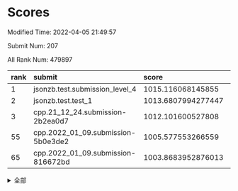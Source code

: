 # Scores

Modified Time: 2022-04-05 21:49:57

Submit Num: 207

All Rank Num: 479897

| rank |               submit               |       score        |       sigma        | pk_num |
| :--- | :--------------------------------- | :----------------- | :----------------- | :----- |
| 1    | jsonzb.test.submission_level_4     | 1015.116068145855  | 0.8216955276798401 | 9269   |
| 2    | jsonzb.test.test_1                 | 1013.6807994277447 | 0.8082346588526996 | 9272   |
| 3    | cpp.21_12_24.submission-2b2ea0d7   | 1012.101600527808  | 0.7958513535290214 | 9273   |
| 55   | cpp.2022_01_09.submission-5b0e3de2 | 1005.577553266559  | 0.707711063073415  | 9267   |
| 65   | cpp.2022_01_09.submission-816672bd | 1003.8683952876013 | 0.7177873691506484 | 9271   |


<details>
<summary>全部</summary>

| rank |                 submit                 |       score        |       sigma        | pk_num |
| :--- | :------------------------------------- | :----------------- | :----------------- | :----- |
| 1    | jsonzb.test.submission_level_4         | 1015.116068145855  | 0.8216955276798401 | 9269   |
| 2    | jsonzb.test.test_1                     | 1013.6807994277447 | 0.8082346588526996 | 9272   |
| 3    | cpp.21_12_24.submission-2b2ea0d7       | 1012.101600527808  | 0.7958513535290214 | 9273   |
| 4    | gobigger.level_3.submission_level_3_22 | 1011.7494085622676 | 0.7935629466348679 | 9277   |
| 5    | gobigger.level_3.submission_level_3_36 | 1011.5254934080843 | 0.7892601830591985 | 9275   |
| 6    | gobigger.level_3.submission_level_3_4  | 1011.4652493594771 | 0.7908887533058815 | 9277   |
| 7    | gobigger.level_3.submission_level_3_2  | 1011.4275027430044 | 0.7745599677977006 | 9269   |
| 8    | gobigger.level_3.submission_level_3_12 | 1011.3028175013064 | 0.7598086251398126 | 9278   |
| 9    | gobigger.level_3.submission_level_3_8  | 1011.1048787391225 | 0.7653340221291142 | 9272   |
| 10   | gobigger.level_3.submission_level_3_19 | 1011.0800363286683 | 0.7680837686056713 | 9281   |
| 11   | gobigger.level_3.submission_level_3_41 | 1010.9895081035097 | 0.7722519194516554 | 9272   |
| 12   | gobigger.level_3.submission_level_3_13 | 1010.9354169439522 | 0.7821832748902495 | 9280   |
| 13   | gobigger.level_3.submission_level_3_17 | 1010.900359767368  | 0.774807859740604  | 9279   |
| 14   | gobigger.level_3.submission_level_3_35 | 1010.838793825496  | 0.7692579337469528 | 9273   |
| 15   | gobigger.level_3.submission_level_3_18 | 1010.8298619902044 | 0.7830172960894862 | 9273   |
| 16   | gobigger.level_3.submission_level_3_5  | 1010.8080741915155 | 0.7682655318429513 | 9271   |
| 17   | gobigger.level_3.submission_level_3_20 | 1010.7689649166863 | 0.7826546443068143 | 9271   |
| 18   | gobigger.level_3.submission_level_3_21 | 1010.7377698731987 | 0.7540751052316657 | 9277   |
| 19   | gobigger.level_3.submission_level_3_45 | 1010.7330362539801 | 0.7645788991449884 | 9273   |
| 20   | gobigger.level_3.submission_level_3_47 | 1010.5920630470389 | 0.7754504730388955 | 9275   |
| 21   | gobigger.level_3.submission_level_3_39 | 1010.5622348687123 | 0.7485322885592707 | 9271   |
| 22   | gobigger.level_3.submission_level_3_40 | 1010.4498767559911 | 0.7636147118265517 | 9277   |
| 23   | gobigger.level_3.submission_level_3_46 | 1010.4432348862056 | 0.7704907071346356 | 9277   |
| 24   | gobigger.level_3.submission_level_3_27 | 1010.3921499528791 | 0.7585829297907554 | 9273   |
| 25   | gobigger.level_3.submission_level_3_43 | 1010.3745208378731 | 0.7724842441396828 | 9276   |
| 26   | gobigger.level_3.submission_level_3_14 | 1010.2049864765926 | 0.7441974688601224 | 9273   |
| 27   | gobigger.level_3.submission_level_3_1  | 1010.2023881863986 | 0.7688845442576178 | 9274   |
| 28   | gobigger.level_3.submission_level_3_10 | 1010.1889015585563 | 0.7501905676209834 | 9269   |
| 29   | gobigger.level_3.submission_level_3_3  | 1010.0916226232731 | 0.741370142022272  | 9274   |
| 30   | gobigger.level_3.submission_level_3_37 | 1010.071822849293  | 0.7639210925439    | 9273   |
| 31   | gobigger.level_3.submission_level_3_38 | 1010.0402510885021 | 0.749302402638145  | 9271   |
| 32   | gobigger.level_3.submission_level_3_25 | 1009.9942202360719 | 0.7603874099911542 | 9278   |
| 33   | gobigger.level_3.submission_level_3_49 | 1009.9533125706397 | 0.767814483776517  | 9272   |
| 34   | gobigger.level_3.submission_level_3_11 | 1009.6376705611625 | 0.7661781989362539 | 9276   |
| 35   | gobigger.level_3.submission_level_3_7  | 1009.5717937943042 | 0.7486831919589836 | 9275   |
| 36   | gobigger.level_3.submission_level_3_28 | 1009.5486379248896 | 0.767522846098097  | 9275   |
| 37   | gobigger.level_3.submission_level_3_30 | 1009.5390342542233 | 0.7425458444099258 | 9271   |
| 38   | gobigger.level_3.submission_level_3_29 | 1009.4078897566911 | 0.7622414997458067 | 9274   |
| 39   | gobigger.level_3.submission_level_3_48 | 1009.3499429357188 | 0.7586223428112308 | 9275   |
| 40   | gobigger.level_3.submission_level_3_34 | 1009.1427855514643 | 0.7499138692352817 | 9271   |
| 41   | gobigger.level_3.submission_level_3_42 | 1009.0225658067817 | 0.7682355541193377 | 9274   |
| 42   | gobigger.level_3.submission_level_3_44 | 1008.9536939693465 | 0.744685692896721  | 9273   |
| 43   | gobigger.level_3.submission_level_3_31 | 1008.9231307717995 | 0.7399352875765612 | 9269   |
| 44   | gobigger.level_3.submission_level_3_33 | 1008.8920642504343 | 0.7417915647315287 | 9267   |
| 45   | gobigger.level_3.submission_level_3_24 | 1008.8475140273353 | 0.7349419797268446 | 9275   |
| 46   | gobigger.level_3.submission_level_3_16 | 1008.8328800147259 | 0.7453846928921262 | 9274   |
| 47   | gobigger.level_3.submission_level_3_26 | 1008.8224184669127 | 0.7490846083387471 | 9273   |
| 48   | gobigger.level_3.submission_level_3_32 | 1008.6784235301405 | 0.733500316522733  | 9270   |
| 49   | gobigger.level_3.submission_level_3_6  | 1008.5990521480546 | 0.752784965923465  | 9273   |
| 50   | gobigger.level_3.submission_level_3_23 | 1008.530964823135  | 0.7414435079080737 | 9271   |
| 51   | gobigger.level_3.submission_level_3_15 | 1008.4292623734583 | 0.7282070381632212 | 9271   |
| 52   | gobigger.level_3.submission_level_3_9  | 1008.3802337722447 | 0.7429250376859303 | 9276   |
| 53   | gobigger.level_3.submission_level_3_0  | 1008.0760102852971 | 0.7488239619078841 | 9274   |
| 54   | gobigger.level_1.submission_level_1_42 | 1005.7544400214312 | 0.730180006862617  | 9271   |
| 55   | cpp.2022_01_09.submission-5b0e3de2     | 1005.577553266559  | 0.707711063073415  | 9267   |
| 56   | gobigger.level_1.submission_level_1_2  | 1004.9810398171841 | 0.7265427161995662 | 9272   |
| 57   | gobigger.level_1.submission_level_1_26 | 1004.5257274128461 | 0.706384271871279  | 9275   |
| 58   | gobigger.level_1.submission_level_1_34 | 1004.4001142715787 | 0.7219177953055002 | 9270   |
| 59   | gobigger.level_1.submission_level_1_36 | 1004.3739047785447 | 0.7137431396405974 | 9274   |
| 60   | gobigger.level_1.submission_level_1_32 | 1004.3460426641687 | 0.722496873985441  | 9271   |
| 61   | gobigger.level_1.submission_level_1_7  | 1004.3253772946449 | 0.7123338867653335 | 9269   |
| 62   | gobigger.level_1.submission_level_1_37 | 1004.1458114962752 | 0.7094734182740475 | 9276   |
| 63   | gobigger.level_1.submission_level_1_28 | 1004.0446769443952 | 0.7144216807927235 | 9273   |
| 64   | gobigger.level_1.submission_level_1_17 | 1003.897802145283  | 0.7125657036453092 | 9280   |
| 65   | cpp.2022_01_09.submission-816672bd     | 1003.8683952876013 | 0.7177873691506484 | 9271   |
| 66   | gobigger.level_1.submission_level_1_15 | 1003.8518757762732 | 0.7094182506453115 | 9270   |
| 67   | gobigger.level_1.submission_level_1_35 | 1003.8228980907227 | 0.7208975062254016 | 9272   |
| 68   | gobigger.level_1.submission_level_1_5  | 1003.8068314517279 | 0.728152347031979  | 9269   |
| 69   | gobigger.level_1.submission_level_1_48 | 1003.8034434648965 | 0.7127080190188032 | 9269   |
| 70   | gobigger.level_1.submission_level_1_45 | 1003.7604020632946 | 0.7087110583406554 | 9275   |
| 71   | gobigger.level_1.submission_level_1_38 | 1003.7461750862825 | 0.7110451296896655 | 9274   |
| 72   | gobigger.level_1.submission_level_1_0  | 1003.6457218046106 | 0.715956981953565  | 9274   |
| 73   | gobigger.level_1.submission_level_1_43 | 1003.5952885623301 | 0.7050772550982769 | 9271   |
| 74   | gobigger.level_1.submission_level_1_39 | 1003.330912574523  | 0.7156403397759685 | 9275   |
| 75   | gobigger.level_1.submission_level_1_3  | 1003.3015438081823 | 0.7217838195278616 | 9271   |
| 76   | gobigger.level_1.submission_level_1_41 | 1003.292584897591  | 0.7166903670807018 | 9277   |
| 77   | gobigger.level_1.submission_level_1_33 | 1003.265210955279  | 0.71285240645626   | 9276   |
| 78   | gobigger.level_1.submission_level_1_47 | 1003.2648126245771 | 0.7154487910969398 | 9270   |
| 79   | gobigger.level_1.submission_level_1_14 | 1003.2294330842448 | 0.7147972893932776 | 9273   |
| 80   | gobigger.level_1.submission_level_1_19 | 1003.2113061253277 | 0.7155824316021152 | 9272   |
| 81   | gobigger.level_1.submission_level_1_16 | 1003.1026433470087 | 0.7207440043625104 | 9277   |
| 82   | gobigger.level_1.submission_level_1_31 | 1003.0840867388899 | 0.7248179098495378 | 9276   |
| 83   | gobigger.level_1.submission_level_1_20 | 1003.0830291253575 | 0.7203317005516383 | 9271   |
| 84   | gobigger.level_1.submission_level_1_29 | 1003.068156544035  | 0.7162722402923052 | 9270   |
| 85   | gobigger.level_1.submission_level_1_24 | 1003.0208249703179 | 0.718714049764278  | 9274   |
| 86   | gobigger.level_1.submission_level_1_10 | 1003.0011351449881 | 0.701395423650213  | 9274   |
| 87   | gobigger.level_1.submission_level_1_27 | 1002.8813181890249 | 0.7045502039019637 | 9275   |
| 88   | gobigger.level_1.submission_level_1_6  | 1002.8731310816211 | 0.7096439253097825 | 9276   |
| 89   | gobigger.level_1.submission_level_1_23 | 1002.821321002064  | 0.7080297321880962 | 9273   |
| 90   | gobigger.level_1.submission_level_1_21 | 1002.8198308153992 | 0.7173656421230332 | 9276   |
| 91   | gobigger.level_1.submission_level_1_9  | 1002.6740425397263 | 0.7220667189398142 | 9278   |
| 92   | gobigger.level_1.submission_level_1_25 | 1002.6033488274998 | 0.709280164811426  | 9268   |
| 93   | gobigger.level_1.submission_level_1_12 | 1002.5799032240053 | 0.699265101211163  | 9271   |
| 94   | gobigger.level_1.submission_level_1_46 | 1002.5437498436688 | 0.7223832561026061 | 9269   |
| 95   | gobigger.level_1.submission_level_1_18 | 1002.4200684687304 | 0.713940164808599  | 9275   |
| 96   | gobigger.level_1.submission_level_1_30 | 1002.3950304580319 | 0.7094889746871151 | 9269   |
| 97   | gobigger.level_1.submission_level_1_49 | 1002.3531261103474 | 0.7201508468893576 | 9271   |
| 98   | gobigger.level_1.submission_level_1_13 | 1002.2845871241494 | 0.7122096112952445 | 9278   |
| 99   | gobigger.level_1.submission_level_1_22 | 1002.2010024733833 | 0.7212582383225976 | 9273   |
| 100  | gobigger.level_1.submission_level_1_4  | 1002.1653711662996 | 0.7139313461405602 | 9273   |
| 101  | gobigger.level_1.submission_level_1_1  | 1002.103468062019  | 0.7167411160047797 | 9268   |
| 102  | gobigger.level_1.submission_level_1_40 | 1001.8800432535305 | 0.7169962647473898 | 9277   |
| 103  | gobigger.level_1.submission_level_1_44 | 1001.8196692973402 | 0.7168129212793435 | 9272   |
| 104  | gobigger.level_1.submission_level_1_8  | 1001.4341267710774 | 0.7078185425113631 | 9276   |
| 105  | gobigger.level_1.submission_level_1_11 | 1001.3413249278794 | 0.711917245491084  | 9272   |
| 106  | gobigger.random.submission_random_30   | 997.2121217579449  | 0.7074443035394035 | 9276   |
| 107  | gobigger.random.submission_random_10   | 997.2118602171257  | 0.7097309743616798 | 9273   |
| 108  | gobigger.random.submission_random_35   | 997.0258913181331  | 0.7087950991161472 | 9277   |
| 109  | gobigger.random.submission_random_13   | 997.0182921044831  | 0.7195518015245734 | 9271   |
| 110  | gobigger.random.submission_random_23   | 996.7844206795384  | 0.6925926168421295 | 9270   |
| 111  | gobigger.random.submission_random_20   | 996.6988643674349  | 0.7173314164723376 | 9273   |
| 112  | gobigger.random.submission_random_34   | 996.658020520805   | 0.7205535573218448 | 9272   |
| 113  | gobigger.random.submission_random_11   | 996.6064520289043  | 0.7050400193086248 | 9271   |
| 114  | gobigger.random.submission_random_33   | 996.6034519934486  | 0.7011951915036257 | 9270   |
| 115  | gobigger.random.submission_random_5    | 996.568187673765   | 0.716790126739704  | 9274   |
| 116  | gobigger.random.submission_random_24   | 996.4942016197543  | 0.72306041061799   | 9276   |
| 117  | gobigger.random.submission_random_40   | 996.4720718541156  | 0.713524297742603  | 9272   |
| 118  | gobigger.random.submission_random_17   | 996.4692967168913  | 0.7029320958186949 | 9278   |
| 119  | gobigger.random.submission_random_43   | 996.4584665686016  | 0.7170111570884985 | 9272   |
| 120  | gobigger.random.submission_random_25   | 996.4582432717716  | 0.7121748165316797 | 9273   |
| 121  | gobigger.random.submission_random_2    | 996.4558574620236  | 0.7096414982313812 | 9277   |
| 122  | gobigger.random.submission_random_41   | 996.4478999822153  | 0.721422694488046  | 9278   |
| 123  | gobigger.random.submission_random_3    | 996.4335894681316  | 0.6934638830450974 | 9270   |
| 124  | gobigger.random.submission_random_6    | 996.4064779726073  | 0.7161756232654763 | 9273   |
| 125  | gobigger.random.submission_random_38   | 996.3144861544201  | 0.7151834351192755 | 9270   |
| 126  | gobigger.random.submission_random_31   | 996.3139686062725  | 0.7079813373058923 | 9274   |
| 127  | gobigger.random.submission_random_36   | 996.282528101773   | 0.7162832675819184 | 9274   |
| 128  | gobigger.random.submission_random_8    | 996.2684091417975  | 0.7142597044040733 | 9279   |
| 129  | gobigger.random.submission_random_21   | 996.2422816357225  | 0.7127521384916966 | 9276   |
| 130  | gobigger.random.submission_random_28   | 996.2177126052081  | 0.7040813380602124 | 9282   |
| 131  | gobigger.random.submission_random_37   | 996.1028149858022  | 0.7109028099276608 | 9272   |
| 132  | gobigger.random.submission_random_27   | 996.0979065783456  | 0.7166883210021385 | 9277   |
| 133  | gobigger.random.submission_random_14   | 996.0713431553418  | 0.7019884785253737 | 9274   |
| 134  | gobigger.random.submission_random_39   | 996.0209142536494  | 0.7137492369225932 | 9273   |
| 135  | gobigger.random.submission_random_12   | 995.9537315907378  | 0.7012863642564481 | 9273   |
| 136  | gobigger.random.submission_random_32   | 995.9487843179435  | 0.7120270162963633 | 9272   |
| 137  | gobigger.random.submission_random_1    | 995.9370272242802  | 0.7148304328667542 | 9273   |
| 138  | gobigger.random.submission_random_48   | 995.9365847078442  | 0.7321804345847921 | 9272   |
| 139  | gobigger.random.submission_random_49   | 995.9294214580543  | 0.7045470675737708 | 9269   |
| 140  | gobigger.random.submission_random_16   | 995.8819554058695  | 0.7124435318128408 | 9277   |
| 141  | gobigger.random.submission_random_44   | 995.8675851331514  | 0.705104065194634  | 9273   |
| 142  | gobigger.random.submission_random_22   | 995.816801802607   | 0.6996599446755176 | 9273   |
| 143  | gobigger.random.submission_random_9    | 995.8164801870954  | 0.7092821340956083 | 9274   |
| 144  | gobigger.random.submission_random_26   | 995.5878431982094  | 0.7013686854523175 | 9266   |
| 145  | gobigger.random.submission_random_4    | 995.5627364583135  | 0.7093630048769948 | 9275   |
| 146  | gobigger.random.submission_random_45   | 995.3730224240768  | 0.7103707075583694 | 9277   |
| 147  | gobigger.random.submission_random_42   | 995.3162311993829  | 0.7125240623158451 | 9281   |
| 148  | gobigger.random.submission_random_18   | 995.265959105638   | 0.6937016119190073 | 9277   |
| 149  | gobigger.random.submission_random_0    | 995.1925821227914  | 0.7023058946303214 | 9272   |
| 150  | gobigger.random.submission_random_46   | 994.9944984060344  | 0.7292472922549104 | 9273   |
| 151  | gobigger.level_2.submission_level_2_6  | 994.969667853221   | 0.7287615261181616 | 9274   |
| 152  | gobigger.random.submission_random_19   | 994.7769986791038  | 0.7012732016525574 | 9273   |
| 153  | gobigger.random.submission_random_47   | 994.6858972002758  | 0.708956351014061  | 9274   |
| 154  | gobigger.random.submission_random_7    | 994.436117685422   | 0.7246405991057507 | 9276   |
| 155  | gobigger.random.submission_random_29   | 994.1327321455997  | 0.7199682002104921 | 9271   |
| 156  | gobigger.random.submission_random_15   | 994.0309093588675  | 0.7290094935680765 | 9274   |
| 157  | gobigger.level_2.submission_level_2_11 | 993.8935431127895  | 0.7167747438980335 | 9275   |
| 158  | gobigger.level_2.submission_level_2_18 | 993.5788143880566  | 0.7201033539547325 | 9273   |
| 159  | gobigger.level_2.submission_level_2_40 | 993.5082535401087  | 0.7367080866230726 | 9277   |
| 160  | gobigger.level_2.submission_level_2_16 | 993.446611562944   | 0.7234459482808054 | 9271   |
| 161  | gobigger.level_2.submission_level_2_37 | 993.3582669904595  | 0.7462133975629964 | 9271   |
| 162  | gobigger.level_2.submission_level_2_12 | 993.3446633094112  | 0.7188198134203768 | 9273   |
| 163  | gobigger.level_2.submission_level_2_39 | 993.2193596175459  | 0.7248144822452393 | 9274   |
| 164  | gobigger.level_2.submission_level_2_42 | 993.157963017669   | 0.7347972292028752 | 9272   |
| 165  | gobigger.level_2.submission_level_2_7  | 993.1509900593225  | 0.7341025397203897 | 9277   |
| 166  | gobigger.level_2.submission_level_2_19 | 993.1059643004256  | 0.7445936555335875 | 9276   |
| 167  | gobigger.level_2.submission_level_2_49 | 993.0619833160009  | 0.7353892539224041 | 9270   |
| 168  | gobigger.level_2.submission_level_2_46 | 992.9443122563772  | 0.7301986380464407 | 9276   |
| 169  | gobigger.level_2.submission_level_2_38 | 992.8395314709854  | 0.745960122461849  | 9269   |
| 170  | gobigger.level_2.submission_level_2_32 | 992.8267382635812  | 0.7557563305723445 | 9273   |
| 171  | gobigger.level_2.submission_level_2_5  | 992.7812560319834  | 0.7572705194298142 | 9275   |
| 172  | gobigger.level_2.submission_level_2_43 | 992.7393216602394  | 0.7390053392056918 | 9269   |
| 173  | gobigger.level_2.submission_level_2_13 | 992.729325069683   | 0.7496550953613774 | 9275   |
| 174  | gobigger.level_2.submission_level_2_10 | 992.6731622068551  | 0.7367429742960627 | 9274   |
| 175  | gobigger.level_2.submission_level_2_24 | 992.5462688445264  | 0.7223301080113015 | 9268   |
| 176  | gobigger.level_2.submission_level_2_28 | 992.5403770456176  | 0.7260963220729855 | 9278   |
| 177  | gobigger.level_2.submission_level_2_35 | 992.521946900076   | 0.7405489320805723 | 9267   |
| 178  | gobigger.level_2.submission_level_2_33 | 992.3952292047372  | 0.7397281285034248 | 9274   |
| 179  | gobigger.level_2.submission_level_2_23 | 992.3892229482557  | 0.739888410796898  | 9272   |
| 180  | gobigger.level_2.submission_level_2_4  | 992.291083136034   | 0.7491385450285507 | 9274   |
| 181  | gobigger.level_2.submission_level_2_1  | 992.2270305794976  | 0.7514662374882141 | 9274   |
| 182  | gobigger.level_2.submission_level_2_0  | 992.2190142444703  | 0.7578841408116218 | 9272   |
| 183  | gobigger.level_2.submission_level_2_47 | 992.1913025747467  | 0.7452518962012825 | 9277   |
| 184  | gobigger.level_2.submission_level_2_2  | 992.1751783779059  | 0.7402107223902961 | 9280   |
| 185  | gobigger.level_2.submission_level_2_27 | 991.9787229135533  | 0.7482904747752243 | 9267   |
| 186  | gobigger.level_2.submission_level_2_14 | 991.9471014003492  | 0.7425994933919527 | 9276   |
| 187  | gobigger.level_2.submission_level_2_15 | 991.9392271450838  | 0.7504071278557776 | 9277   |
| 188  | gobigger.level_2.submission_level_2_3  | 991.9278113215476  | 0.7518678380874038 | 9270   |
| 189  | gobigger.level_2.submission_level_2_29 | 991.7859052405232  | 0.7273972017882483 | 9271   |
| 190  | gobigger.level_2.submission_level_2_34 | 991.7813973491089  | 0.7544902072388667 | 9273   |
| 191  | gobigger.level_2.submission_level_2_17 | 991.7678947993006  | 0.7265801180716891 | 9269   |
| 192  | gobigger.level_2.submission_level_2_22 | 991.7050129911952  | 0.7442545186336761 | 9272   |
| 193  | gobigger.level_2.submission_level_2_30 | 991.432156046556   | 0.7385919457037647 | 9274   |
| 194  | gobigger.level_2.submission_level_2_25 | 991.4065257764795  | 0.7457525673071286 | 9268   |
| 195  | gobigger.level_2.submission_level_2_41 | 991.1452232184809  | 0.7553979756363326 | 9273   |
| 196  | gobigger.level_2.submission_level_2_48 | 991.0770290699315  | 0.7649799813167621 | 9275   |
| 197  | gobigger.level_2.submission_level_2_20 | 990.8761962322018  | 0.7516796430851284 | 9271   |
| 198  | gobigger.level_2.submission_level_2_44 | 990.8217902849964  | 0.7485857614900463 | 9273   |
| 199  | gobigger.level_2.submission_level_2_36 | 990.8000062598177  | 0.7799469278866191 | 9274   |
| 200  | gobigger.level_2.submission_level_2_8  | 990.7963300318812  | 0.7573341049459867 | 9279   |
| 201  | gobigger.level_2.submission_level_2_45 | 990.7402279621007  | 0.7833512602260426 | 9275   |
| 202  | gobigger.level_2.submission_level_2_31 | 990.6204643032122  | 0.7730056442566748 | 9275   |
| 203  | gobigger.level_2.submission_level_2_26 | 990.6162325899369  | 0.7521593554004983 | 9277   |
| 204  | gobigger.level_2.submission_level_2_9  | 990.5002331062072  | 0.7368711358810093 | 9275   |
| 205  | gobigger.level_2.submission_level_2_21 | 990.4699251461569  | 0.7593559183884055 | 9275   |
| 206  | gobigger.none.submission_none_0        | 977.1458626078195  | 1.410402783166594  | 9271   |
| 207  | gobigger.none.submission_none_1        | 976.3317347445793  | 1.4472214439343138 | 9268   |

</details>